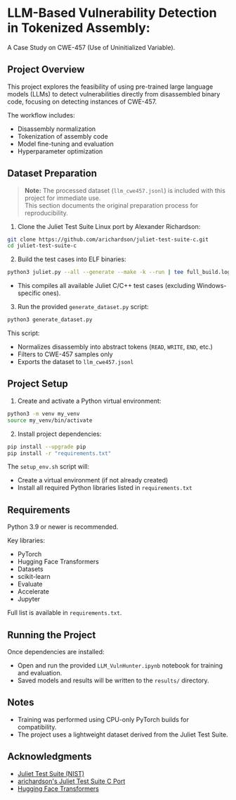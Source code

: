 # LLM-Based Vulnerability Detection in Tokenized Assembly: 
A Case Study on CWE-457 (Use of Uninitialized Variable).

## Project Overview
This project explores the feasibility of using pre-trained large language models (LLMs) to detect vulnerabilities directly from disassembled binary code, focusing on detecting instances of CWE-457.

The workflow includes:
- Disassembly normalization
- Tokenization of assembly code
- Model fine-tuning and evaluation
- Hyperparameter optimization

## Dataset Preparation

> **Note:** The processed dataset (`llm_cwe457.jsonl`) is included with this project for immediate use.  
> This section documents the original preparation process for reproducibility.

1. Clone the Juliet Test Suite Linux port by Alexander Richardson:

```bash
git clone https://github.com/arichardson/juliet-test-suite-c.git
cd juliet-test-suite-c
```

2. Build the test cases into ELF binaries:

```bash
python3 juliet.py --all --generate --make -k --run | tee full_build.log
```

- This compiles all available Juliet C/C++ test cases (excluding Windows-specific ones).

3. Run the provided `generate_dataset.py` script:

```bash
python3 generate_dataset.py
```
This script:
   - Normalizes disassembly into abstract tokens (`READ`, `WRITE`, `END`, etc.)
   - Filters to CWE-457 samples only
   - Exports the dataset to `llm_cwe457.jsonl`

## Project Setup

1. Create and activate a Python virtual environment:

```bash
python3 -m venv my_venv
source my_venv/bin/activate
```

2. Install project dependencies:

```bash
pip install --upgrade pip
pip install -r "requirements.txt"
```

The `setup_env.sh` script will:
- Create a virtual environment (if not already created)
- Install all required Python libraries listed in `requirements.txt`

## Requirements
Python 3.9 or newer is recommended.

Key libraries:
- PyTorch
- Hugging Face Transformers
- Datasets
- scikit-learn
- Evaluate
- Accelerate
- Jupyter

Full list is available in `requirements.txt`.

## Running the Project
Once dependencies are installed:
- Open and run the provided `LLM_VulnHunter.ipynb` notebook for training and evaluation.
- Saved models and results will be written to the `results/` directory.

## Notes
- Training was performed using CPU-only PyTorch builds for compatibility.
- The project uses a lightweight dataset derived from the Juliet Test Suite.

## Acknowledgments
- [Juliet Test Suite (NIST)](https://samate.nist.gov/SARD/test-suites/112)
- [arichardson's Juliet Test Suite C Port](https://github.com/arichardson/juliet-test-suite-c)
- [Hugging Face Transformers](https://huggingface.co/models)